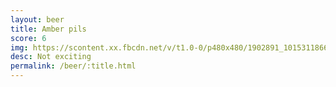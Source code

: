 ```yaml
---
layout: beer
title: Amber pils
score: 6
img: https://scontent.xx.fbcdn.net/v/t1.0-0/p480x480/1902891_10153118668708745_4563543533450469126_n.jpg?oh=bda42927c5519556ced2046d664306d3&oe=58854057
desc: Not exciting
permalink: /beer/:title.html
---
```

